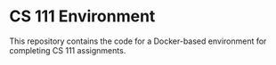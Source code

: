 CS 111 Environment
==================
This repository contains the code for a Docker-based environment for completing CS 111 assignments.

